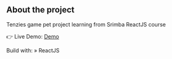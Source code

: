 ## About the project
Tenzies game pet project learning from Srimba ReactJS course

👉 Live Demo: [Demo](https://tenzies-game-pink.vercel.app/)

Build with:
» ReactJS